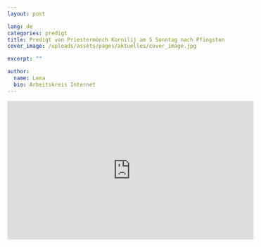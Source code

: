 ```yaml
---
layout: post

lang: de
categories: predigt
title: Predigt von Priestermönch Kornilij am 5 Sonntag nach Pfingsten
cover_image: /uploads/assets/pages/aktuelles/cover_image.jpg

excerpt: ""

author:
  name: Lena
  bio: Arbeitskreis Internet
---
```

<iframe width="560" height="315" src="https://www.youtube.com/embed/7jSEAqSmvRc" frameborder="0" allow="accelerometer; autoplay; encrypted-media; gyroscope; picture-in-picture" allowfullscreen></iframe>
